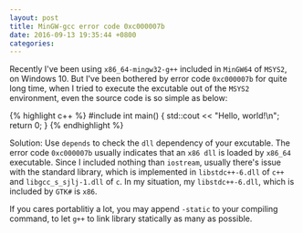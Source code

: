 ```yaml
---
layout: post
title: MinGW-gcc error code 0xc000007b
date: 2016-09-13 19:35:44 +0800
categories: 
---
```

Recently I've been using `x86_64-mingw32-g++` included in `MinGW64` of `MSYS2`, on Windows 10. 
But I've been bothered by error code `0xc000007b` for quite long time, when I tried to execute
the excutable out of the `MSYS2` environment, even the source code is so simple as below:

{% highlight c++ %}
#include <iostream>
int main() {
    std::cout << "Hello, world!\n";
    return 0;
}
{% endhighlight %}

Solution:
Use `depends` to check the `dll` dependency of your excutable. The error code `0xc000007b` usually 
indicates that an `x86 dll` is loaded by `x86_64` executable. Since I included nothing than `iostream`,
usually there's issue with the standard library, which is implemented in `libstdc++-6.dll` of `c++` and
`libgcc_s_sjlj-1.dll` of `c`. In my situation, my `libstdc++-6.dll`, which is included by `GTK#` is `x86`.
  
If you cares portablitiy a lot, you may append `-static` to your compiling command, to let `g++` to link
library statically as many as possible.   